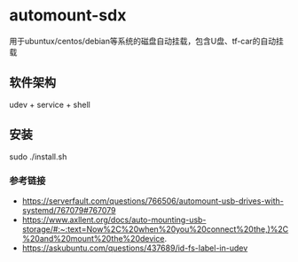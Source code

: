 # automount-sdx
用于ubuntux/centos/debian等系统的磁盘自动挂载，包含U盘、tf-car的自动挂载

## 软件架构
udev + service + shell

## 安装
sudo ./install.sh

### 参考链接
- https://serverfault.com/questions/766506/automount-usb-drives-with-systemd/767079#767079
- https://www.axllent.org/docs/auto-mounting-usb-storage/#:~:text=Now%2C%20when%20you%20connect%20the,)%2C%20and%20mount%20the%20device.
- https://askubuntu.com/questions/437689/id-fs-label-in-udev
